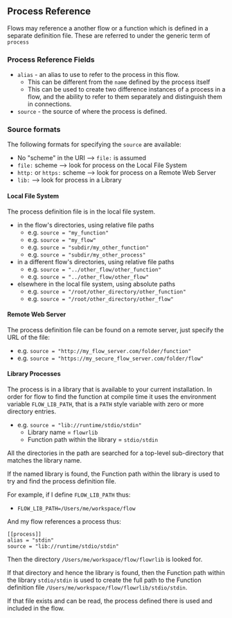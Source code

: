 ## Process Reference
Flows may reference a another flow or a function which is defined in a separate 
definition file. These are referred to under the generic term of `process`
 
### Process Reference Fields
* `alias` - an alias to use to refer to the process in this flow.
    * This can be different from the `name` defined by the process itself
    * This can be used to create two difference instances of a process in a flow, 
    and the ability to refer to them separately and distinguish them in connections.
* `source` - the source of where the process is defined. 

### Source formats
The following formats for specifying the `source` are available:
* No "scheme" in the URI --> `file:` is assumed
* `file:` scheme --> look for process on the Local File System
* `http:` or `https:` scheme --> look for process on a Remote Web Server
* `lib:` --> look for process in a Library

#### Local File System
The process definition file is in the local file system.
* in the flow's directories, using relative file paths 
    * e.g. `source = "my_function"`
    * e.g. `source = "my_flow"`
    * e.g. `source = "subdir/my_other_function"`
    * e.g. `source = "subdir/my_other_process"`
* in a different flow's directories, using relative file paths
    * e.g. `source = "../other_flow/other_function"`
    * e.g. `source = "../other_flow/other_flow"`
* elsewhere in the local file system, using absolute paths
    * e.g. `source = "/root/other_directory/other_function"`
    * e.g. `source = "/root/other_directory/other_flow"`

#### Remote Web Server
The process definition file can be found on a remote server, just specify the 
URL of the file:
* e.g. `source = "http://my_flow_server.com/folder/function"`
* e.g. `source = "https://my_secure_flow_server.com/folder/flow"`

#### Library Processes
The process is in a library that is available to your current installation. 
In order for flow to find the function at compile time it uses the 
environment variable `FLOW_LIB_PATH`, that is a `PATH` style variable with zero or
more directory entries. 
* e.g. `source = "lib://runtime/stdio/stdin"`
    * Library name = `flowrlib`
    * Function path within the library = `stdio/stdin`
    
All the directories in the path are searched for a top-level sub-directory that 
matches the library name.

If the named library is found, the Function path within the library is used to try and 
find the process definition file.

For example, if I define `FLOW_LIB_PATH` thus:
* `FLOW_LIB_PATH=/Users/me/workspace/flow`

And my flow references a process thus:
```
[[process]]
alias = "stdin"
source = "lib://runtime/stdio/stdin"
```

Then the directory `/Users/me/workspace/flow/flowrlib` is looked for.

If that directory and hence the library is found, then the Function path within the library
`stdio/stdin` is used to create the full path to the Function definition file 
`/Users/me/workspace/flow/flowrlib/stdio/stdin`.

If that file exists and can be read, the process defined there is used and 
included in the flow.
